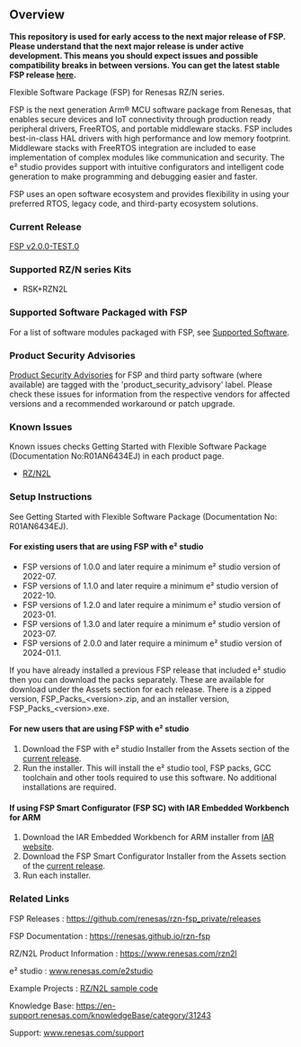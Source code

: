## Overview

**This repository is used for early access to the next major release of FSP. Please understand that the next major release is under active development. This means you should expect issues and possible compatibility breaks in between versions. You can get the latest stable FSP release [here](https://github.com/renesas/rzn-fsp).**

Flexible Software Package (FSP) for Renesas RZ/N series.

FSP is the next generation Arm® MCU software package from Renesas, that enables secure devices and IoT connectivity through production ready peripheral drivers, FreeRTOS, and portable middleware stacks.
FSP includes best-in-class HAL drivers with high performance and low memory footprint. Middleware stacks with FreeRTOS integration are included to ease implementation of complex modules like communication and security.
The e² studio provides support with intuitive configurators and intelligent code generation to make programming and debugging easier and faster.

FSP uses an open software ecosystem and provides flexibility in using your preferred RTOS, legacy code, and third-party ecosystem solutions.

### Current Release

[FSP v2.0.0-TEST.0](https://github.com/renesas/rzn-fsp_private/releases/tag/v2.0.0-TEST.0)

### Supported RZ/N series Kits

- RSK+RZN2L

### Supported Software Packaged with FSP

For a list of software modules packaged with FSP, see [Supported Software](SUPPORTED_SOFTWARE.md).

### Product Security Advisories

[Product Security Advisories](https://github.com/renesas/rzn-fsp_private/issues?q=label%3Aproduct_security_advisory) for FSP and third party software (where available) are tagged with the 'product_security_advisory' label. Please check these issues for information from the respective vendors for affected versions and a recommended workaround or patch upgrade.

### Known Issues

Known issues checks Getting Started with Flexible Software Package (Documentation No:R01AN6434EJ) in each product page.
* [RZ/N2L](https://www.renesas.com/rzn2l)

### Setup Instructions

See Getting Started with Flexible Software Package (Documentation No: R01AN6434EJ).  

#### For existing users that are using FSP with e² studio

- FSP versions of 1.0.0 and later require a minimum e² studio version of 2022-07.
- FSP versions of 1.1.0 and later require a minimum e² studio version of 2022-10.
- FSP versions of 1.2.0 and later require a minimum e² studio version of 2023-01.
- FSP versions of 1.3.0 and later require a minimum e² studio version of 2023-07.
- FSP versions of 2.0.0 and later require a minimum e² studio version of 2024-01.1.

If you have already installed a previous FSP release that included e² studio then you can download the packs separately. These are available for download under the Assets section for each release. There is a zipped version, FSP_Packs_\<version\>.zip, and an installer version, FSP_Packs_\<version\>.exe.

#### For new users that are using FSP with e² studio

1.	Download the FSP with e² studio Installer from the Assets section of the [current release](https://github.com/renesas/rzn-fsp_private/releases/tag/v2.0.0-TEST.0).
2.	Run the installer. This will install the e² studio tool, FSP packs, GCC toolchain and other tools required to use this software. No additional installations are required.

#### If using FSP Smart Configurator (FSP SC) with IAR Embedded Workbench for ARM ####

1. Download the IAR Embedded Workbench for ARM installer from [IAR website](https://www.iar.com/products/architectures/arm/iar-embedded-workbench-for-arm/).
2. Download the FSP Smart Configurator Installer from the Assets section of the [current release](https://github.com/renesas/rzn-fsp_private/releases/tag/v2.0.0-TEST.0).
3. Run each installer.


### Related Links

FSP Releases :  https://github.com/renesas/rzn-fsp_private/releases

FSP Documentation : https://renesas.github.io/rzn-fsp

RZ/N2L Product Information : https://www.renesas.com/rzn2l

e² studio : www.renesas.com/e2studio

Example Projects : [RZ/N2L sample code](https://www.renesas.com/products/microcontrollers-microprocessors/rz-mpus/rzn2l-integrated-tsn-compliant-3-port-gigabit-ethernet-switch-enables-various-industrial-applications#tab-sample-code)

Knowledge Base: https://en-support.renesas.com/knowledgeBase/category/31243

Support: www.renesas.com/support
